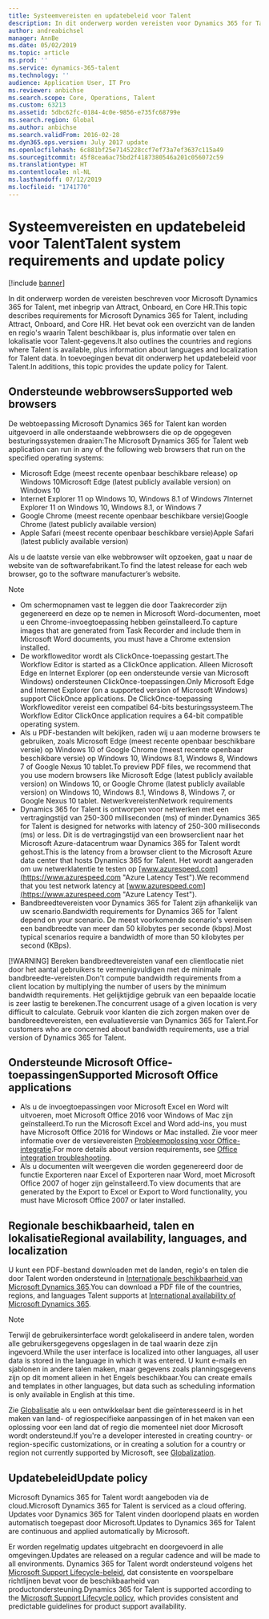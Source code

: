 ```yaml
---
title: Systeemvereisten en updatebeleid voor Talent
description: In dit onderwerp worden vereisten voor Dynamics 365 for Talent weergegeven. Ook wordt het updatebeleid beschreven.
author: andreabichsel
manager: AnnBe
ms.date: 05/02/2019
ms.topic: article
ms.prod: ''
ms.service: dynamics-365-talent
ms.technology: ''
audience: Application User, IT Pro
ms.reviewer: anbichse
ms.search.scope: Core, Operations, Talent
ms.custom: 63213
ms.assetid: 5dbc62fc-0184-4c0e-9856-e735fc68799e
ms.search.region: Global
ms.author: anbichse
ms.search.validFrom: 2016-02-28
ms.dyn365.ops.version: July 2017 update
ms.openlocfilehash: 6c881bf25e7145228ccf7ef73a7ef3637c115a49
ms.sourcegitcommit: 45f8cea6ac75bd2f4187380546a201c056072c59
ms.translationtype: HT
ms.contentlocale: nl-NL
ms.lasthandoff: 07/12/2019
ms.locfileid: "1741770"
---
```

# <a name="talent-system-requirements-and-update-policy"></a><span data-ttu-id="dc088-104">Systeemvereisten en updatebeleid voor Talent</span><span class="sxs-lookup"><span data-stu-id="dc088-104">Talent system requirements and update policy</span></span>

[!include [banner](includes/banner.md)]

<span data-ttu-id="dc088-105">In dit onderwerp worden de vereisten beschreven voor Microsoft Dynamics 365 for Talent, met inbegrip van Attract, Onboard, en Core HR.</span><span class="sxs-lookup"><span data-stu-id="dc088-105">This topic describes requirements for Microsoft Dynamics 365 for Talent, including Attract, Onboard, and Core HR.</span></span> <span data-ttu-id="dc088-106">Het bevat ook een overzicht van de landen en regio's waarin Talent beschikbaar is, plus informatie over talen en lokalisatie voor Talent-gegevens.</span><span class="sxs-lookup"><span data-stu-id="dc088-106">It also outlines the countries and regions where Talent is available, plus information about languages and localization for Talent data.</span></span> <span data-ttu-id="dc088-107">In toevoegingen bevat dit onderwerp het updatebeleid voor Talent.</span><span class="sxs-lookup"><span data-stu-id="dc088-107">In additions, this topic provides the update policy for Talent.</span></span>

## <a name="supported-web-browsers"></a><span data-ttu-id="dc088-108">Ondersteunde webbrowsers</span><span class="sxs-lookup"><span data-stu-id="dc088-108">Supported web browsers</span></span>

<span data-ttu-id="dc088-109">De webtoepassing Microsoft Dynamics 365 for Talent kan worden uitgevoerd in alle onderstaande webbrowsers die op de opgegeven besturingssystemen draaien:</span><span class="sxs-lookup"><span data-stu-id="dc088-109">The Microsoft Dynamics 365 for Talent web application can run in any of the following web browsers that run on the specified operating systems:</span></span> 

*   <span data-ttu-id="dc088-110">Microsoft Edge (meest recente openbaar beschikbare release) op Windows 10</span><span class="sxs-lookup"><span data-stu-id="dc088-110">Microsoft Edge (latest publicly available version) on Windows 10</span></span>
*   <span data-ttu-id="dc088-111">Internet Explorer 11 op Windows 10, Windows 8.1 of Windows 7</span><span class="sxs-lookup"><span data-stu-id="dc088-111">Internet Explorer 11 on Windows 10, Windows 8.1, or Windows 7</span></span>
*   <span data-ttu-id="dc088-112">Google Chrome (meest recente openbaar beschikbare versie)</span><span class="sxs-lookup"><span data-stu-id="dc088-112">Google Chrome (latest publicly available version)</span></span>
*   <span data-ttu-id="dc088-113">Apple Safari (meest recente openbaar beschikbare versie)</span><span class="sxs-lookup"><span data-stu-id="dc088-113">Apple Safari (latest publicly available version)</span></span>

<span data-ttu-id="dc088-114">Als u de laatste versie van elke webbrowser wilt opzoeken, gaat u naar de website van de softwarefabrikant.</span><span class="sxs-lookup"><span data-stu-id="dc088-114">To find the latest release for each web browser, go to the software manufacturer’s website.</span></span> 

> [!NOTE]
> * <span data-ttu-id="dc088-115">Om schermopnamen vast te leggen die door Taakrecorder zijn gegenereerd en deze op te nemen in Microsoft Word-documenten, moet u een Chrome-invoegtoepassing hebben geïnstalleerd.</span><span class="sxs-lookup"><span data-stu-id="dc088-115">To capture images that are generated from Task Recorder and include them in Microsoft Word documents, you must have a Chrome extension installed.</span></span> 
> * <span data-ttu-id="dc088-116">De workfloweditor wordt als ClickOnce-toepassing gestart.</span><span class="sxs-lookup"><span data-stu-id="dc088-116">The Workflow Editor is started as a ClickOnce application.</span></span> <span data-ttu-id="dc088-117">Alleen Microsoft Edge en Internet Explorer (op een ondersteunde versie van Microsoft Windows) ondersteunen ClickOnce-toepassingen.</span><span class="sxs-lookup"><span data-stu-id="dc088-117">Only Microsoft Edge and Internet Explorer (on a supported version of Microsoft Windows) support ClickOnce applications.</span></span> <span data-ttu-id="dc088-118">De ClickOnce-toepassing Workfloweditor vereist een compatibel 64-bits besturingssysteem.</span><span class="sxs-lookup"><span data-stu-id="dc088-118">The Workflow Editor ClickOnce application requires a 64-bit compatible operating system.</span></span>
> * <span data-ttu-id="dc088-119">Als u PDF-bestanden wilt bekijken, raden wij u aan moderne browsers te gebruiken, zoals Microsoft Edge (meest recente openbaar beschikbare versie) op Windows 10 of Google Chrome (meest recente openbaar beschikbare versie) op Windows 10, Windows 8.1, Windows 8, Windows 7 of Google Nexus 10 tablet.</span><span class="sxs-lookup"><span data-stu-id="dc088-119">To preview PDF files, we recommend that you use modern browsers like Microsoft Edge (latest publicly available version) on Windows 10, or Google Chrome (latest publicly available version) on Windows 10, Windows 8.1, Windows 8, Windows 7, or Google Nexus 10 tablet.</span></span>
>   <span data-ttu-id="dc088-120">Netwerkvereisten</span><span class="sxs-lookup"><span data-stu-id="dc088-120">Network requirements</span></span>
> * <span data-ttu-id="dc088-121">Dynamics 365 for Talent is ontworpen voor netwerken met een vertragingstijd van 250-300 milliseconden (ms) of minder.</span><span class="sxs-lookup"><span data-stu-id="dc088-121">Dynamics 365 for Talent is designed for networks with latency of 250-300 milliseconds (ms) or less.</span></span> <span data-ttu-id="dc088-122">Dit is de vertragingstijd van een browserclient naar het Microsoft Azure-datacentrum waar Dynamics 365 for Talent wordt gehost.</span><span class="sxs-lookup"><span data-stu-id="dc088-122">This is the latency from a browser client to the Microsoft Azure data center that hosts Dynamics 365 for Talent.</span></span> <span data-ttu-id="dc088-123">Het wordt aangeraden om uw netwerklatentie te testen op [www.azurespeed.com](https://www.azurespeed.com "Azure Latency Test").</span><span class="sxs-lookup"><span data-stu-id="dc088-123">We recommend that you test network latency at [www.azurespeed.com](https://www.azurespeed.com "Azure Latency Test").</span></span>
> * <span data-ttu-id="dc088-124">Bandbreedtevereisten voor Dynamics 365 for Talent zijn afhankelijk van uw scenario.</span><span class="sxs-lookup"><span data-stu-id="dc088-124">Bandwidth requirements for Dynamics 365 for Talent depend on your scenario.</span></span> <span data-ttu-id="dc088-125">De meest voorkomende scenario's vereisen een bandbreedte van meer dan 50 kilobytes per seconde (kbps).</span><span class="sxs-lookup"><span data-stu-id="dc088-125">Most typical scenarios require a bandwidth of more than 50 kilobytes per second (KBps).</span></span>
> 
> [!WARNING]
> <span data-ttu-id="dc088-126">Bereken bandbreedtevereisten vanaf een clientlocatie niet door het aantal gebruikers te vermenigvuldigen met de minimale bandbreedte-vereisten.</span><span class="sxs-lookup"><span data-stu-id="dc088-126">Don't compute bandwidth requirements from a client location by multiplying the number of users by the minimum bandwidth requirements.</span></span> <span data-ttu-id="dc088-127">Het gelijktijdige gebruik van een bepaalde locatie is zeer lastig te berekenen.</span><span class="sxs-lookup"><span data-stu-id="dc088-127">The concurrent usage of a given location is very difficult to calculate.</span></span> <span data-ttu-id="dc088-128">Gebruik voor klanten die zich zorgen maken over de bandbreedtevereisten, een evaluatieversie van Dynamics 365 for Talent.</span><span class="sxs-lookup"><span data-stu-id="dc088-128">For customers who are concerned about bandwidth requirements, use a trial version of Dynamics 365 for Talent.</span></span>

## <a name="supported-microsoft-office-applications"></a><span data-ttu-id="dc088-129">Ondersteunde Microsoft Office-toepassingen</span><span class="sxs-lookup"><span data-stu-id="dc088-129">Supported Microsoft Office applications</span></span>

* <span data-ttu-id="dc088-130">Als u de invoegtoepassingen voor Microsoft Excel en Word wilt uitvoeren, moet Microsoft Office 2016 voor Windows of Mac zijn geïnstalleerd.</span><span class="sxs-lookup"><span data-stu-id="dc088-130">To run the Microsoft Excel and Word add-ins, you must have Microsoft Office 2016 for Windows or Mac installed.</span></span> <span data-ttu-id="dc088-131">Zie voor meer informatie over de versievereisten [Probleemoplossing voor Office-integratie](../dev-itpro/office-integration/office-integration-troubleshooting.md "Probleemoplossing voor Office-integratie").</span><span class="sxs-lookup"><span data-stu-id="dc088-131">For more details about version requirements, see [Office integration troubleshooting](../dev-itpro/office-integration/office-integration-troubleshooting.md "Office integration troubleshooting").</span></span>
* <span data-ttu-id="dc088-132">Als u documenten wilt weergeven die worden gegenereerd door de functie Exporteren naar Excel of Exporteren naar Word, moet Microsoft Office 2007 of hoger zijn geïnstalleerd.</span><span class="sxs-lookup"><span data-stu-id="dc088-132">To view documents that are generated by the Export to Excel or Export to Word functionality, you must have Microsoft Office 2007 or later installed.</span></span>

## <a name="regional-availability-languages-and-localization"></a><span data-ttu-id="dc088-133">Regionale beschikbaarheid, talen en lokalisatie</span><span class="sxs-lookup"><span data-stu-id="dc088-133">Regional availability, languages, and localization</span></span>

<span data-ttu-id="dc088-134">U kunt een PDF-bestand downloaden met de landen, regio's en talen die door Talent worden ondersteund in [Internationale beschikbaarheid van Microsoft Dynamics 365](https://docs.microsoft.com/dynamics365/get-started/availability).</span><span class="sxs-lookup"><span data-stu-id="dc088-134">You can download a PDF file of the countries, regions, and languages Talent supports at [International availability of Microsoft Dynamics 365](https://docs.microsoft.com/dynamics365/get-started/availability).</span></span> 

> [!NOTE]
> <span data-ttu-id="dc088-135">Terwijl de gebruikersinterface wordt gelokaliseerd in andere talen, worden alle gebruikersgegevens opgeslagen in de taal waarin deze zijn ingevoerd.</span><span class="sxs-lookup"><span data-stu-id="dc088-135">While the user interface is localized into other languages, all user data is stored in the language in which it was entered.</span></span> <span data-ttu-id="dc088-136">U kunt e-mails en sjablonen in andere talen maken, maar gegevens zoals planningsgegevens zijn op dit moment alleen in het Engels beschikbaar.</span><span class="sxs-lookup"><span data-stu-id="dc088-136">You can create emails and templates in other languages, but data such as scheduling information is only available in English at this time.</span></span>

<span data-ttu-id="dc088-137">Zie [Globalisatie](https://docs.microsoft.com/dynamics365/unified-operations/dev-itpro/lcs-solutions/country-region) als u een ontwikkelaar bent die geïnteresseerd is in het maken van land- of regiospecifieke aanpassingen of in het maken van een oplossing voor een land dat of regio die momenteel niet door Microsoft wordt ondersteund.</span><span class="sxs-lookup"><span data-stu-id="dc088-137">If you're a developer interested in creating country- or region-specific customizations, or in creating a solution for a country or region not currently supported by Microsoft, see [Globalization](https://docs.microsoft.com/dynamics365/unified-operations/dev-itpro/lcs-solutions/country-region).</span></span>

## <a name="update-policy"></a><span data-ttu-id="dc088-138">Updatebeleid</span><span class="sxs-lookup"><span data-stu-id="dc088-138">Update policy</span></span>

<span data-ttu-id="dc088-139">Microsoft Dynamics 365 for Talent wordt aangeboden via de cloud.</span><span class="sxs-lookup"><span data-stu-id="dc088-139">Microsoft Dynamics 365 for Talent is serviced as a cloud offering.</span></span> <span data-ttu-id="dc088-140">Updates voor Dynamics 365 for Talent vinden doorlopend plaats en worden automatisch toegepast door Microsoft.</span><span class="sxs-lookup"><span data-stu-id="dc088-140">Updates to Dynamics 365 for Talent are continuous and applied automatically by Microsoft.</span></span>

<span data-ttu-id="dc088-141">Er worden regelmatig updates uitgebracht en doorgevoerd in alle omgevingen.</span><span class="sxs-lookup"><span data-stu-id="dc088-141">Updates are released on a regular cadence and will be made to all environments.</span></span> <span data-ttu-id="dc088-142">Dynamics 365 for Talent wordt ondersteund volgens het [Microsoft Support Lifecycle-beleid](https://support.microsoft.com/gp/lifecycle#gp/OSSLpolicy "Microsoft Support Lifecycle"), dat consistente en voorspelbare richtlijnen bevat voor de beschikbaarheid van productondersteuning.</span><span class="sxs-lookup"><span data-stu-id="dc088-142">Dynamics 365 for Talent is supported according to the [Microsoft Support Lifecycle policy](https://support.microsoft.com/gp/lifecycle#gp/OSSLpolicy "Microsoft Support Lifecycle"), which provides consistent and predictable guidelines for product support availability.</span></span>
